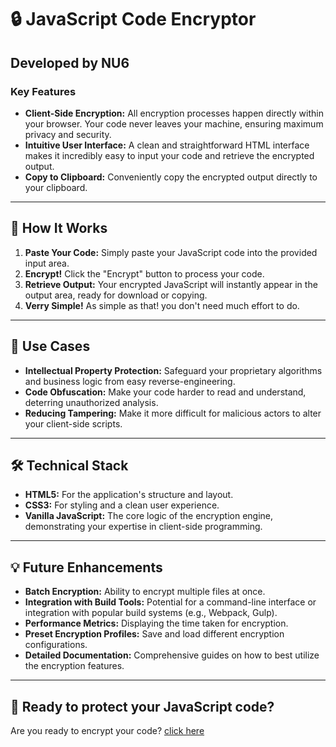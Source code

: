 # 🔒 JavaScript Code Encryptor

**Developed by NU6**
---

### **Key Features**

* **Client-Side Encryption:** All encryption processes happen directly within your browser. Your code never leaves your machine, ensuring maximum privacy and security.
* **Intuitive User Interface:** A clean and straightforward HTML interface makes it incredibly easy to input your code and retrieve the encrypted output.
* **Copy to Clipboard:** Conveniently copy the encrypted output directly to your clipboard.

---

## 🚀 **How It Works**

1.  **Paste Your Code:** Simply paste your JavaScript code into the provided input area.
2.  **Encrypt!** Click the "Encrypt" button to process your code.
3.  **Retrieve Output:** Your encrypted JavaScript will instantly appear in the output area, ready for download or copying.
4.  **Verry Simple!** As simple as that! you don't need much effort to do.

---

## 🎯 **Use Cases**

* **Intellectual Property Protection:** Safeguard your proprietary algorithms and business logic from easy reverse-engineering.
* **Code Obfuscation:** Make your code harder to read and understand, deterring unauthorized analysis.
* **Reducing Tampering:** Make it more difficult for malicious actors to alter your client-side scripts.

---

## 🛠️ **Technical Stack**

* **HTML5:** For the application's structure and layout.
* **CSS3:** For styling and a clean user experience.
* **Vanilla JavaScript:** The core logic of the encryption engine, demonstrating your expertise in client-side programming.

---

## 💡 **Future Enhancements**

* **Batch Encryption:** Ability to encrypt multiple files at once.
* **Integration with Build Tools:** Potential for a command-line interface or integration with popular build systems (e.g., Webpack, Gulp).
* **Performance Metrics:** Displaying the time taken for encryption.
* **Preset Encryption Profiles:** Save and load different encryption configurations.
* **Detailed Documentation:** Comprehensive guides on how to best utilize the encryption features.

---

## 🚀 **Ready to protect your JavaScript code?** 

Are you ready to encrypt your code? [click here](https://encryptorjs.netlify.app/)
